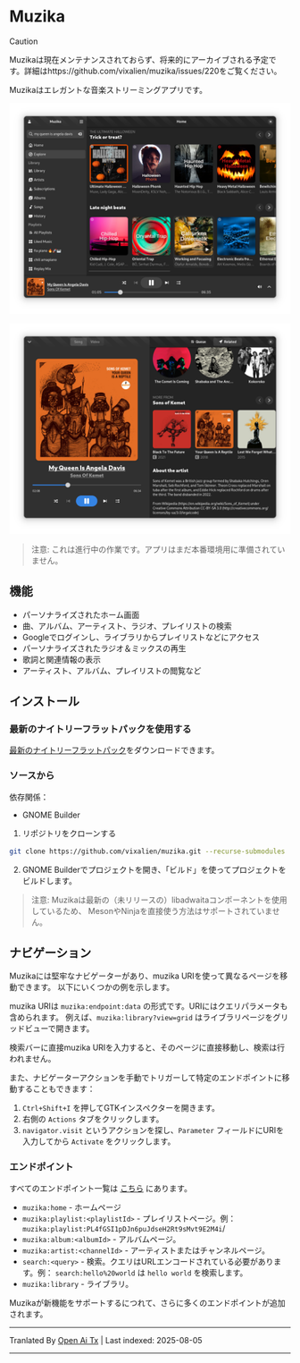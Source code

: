 # Muzika

> [!CAUTION]
> Muzikaは現在メンテナンスされておらず、将来的にアーカイブされる予定です。詳細はhttps://github.com/vixalien/muzika/issues/220をご覧ください。

Muzikaはエレガントな音楽ストリーミングアプリです。

![Muzika home page](https://raw.githubusercontent.com/vixalien/muzika/main/data/resources/screenshots/home.png)

![Muzika playing "My Queen is Angela Davis"](https://raw.githubusercontent.com/vixalien/muzika/main/data/resources/screenshots/playing.png)

> 注意: これは進行中の作業です。アプリはまだ本番環境用に準備されていません。

## 機能

- パーソナライズされたホーム画面
- 曲、アルバム、アーティスト、ラジオ、プレイリストの検索
- Googleでログインし、ライブラリからプレイリストなどにアクセス
- パーソナライズされたラジオ＆ミックスの再生
- 歌詞と関連情報の表示
- アーティスト、アルバム、プレイリストの閲覧など

## インストール

### 最新のナイトリーフラットパックを使用する

[最新のナイトリーフラットパック](https://vixalien.github.io/muzika/muzika.flatpakref)をダウンロードできます。

### ソースから

依存関係：

- GNOME Builder

1. リポジトリをクローンする

```bash
git clone https://github.com/vixalien/muzika.git --recurse-submodules
```
2. GNOME Builderでプロジェクトを開き、「ビルド」を使ってプロジェクトをビルドします。

> 注意: Muzikaは最新の（未リリースの）libadwaitaコンポーネントを使用しているため、
> MesonやNinjaを直接使う方法はサポートされていません。

## ナビゲーション

Muzikaには堅牢なナビゲーターがあり、muzika URIを使って異なるページを移動できます。
以下にいくつかの例を示します。

muzika URIは `muzika:endpoint:data` の形式です。URIにはクエリパラメータも含められます。
例えば、`muzika:library?view=grid` はライブラリページをグリッドビューで開きます。

検索バーに直接muzika URIを入力すると、そのページに直接移動し、検索は行われません。

また、ナビゲーターアクションを手動でトリガーして特定のエンドポイントに移動することもできます：

1. `Ctrl+Shift+I` を押してGTKインスペクターを開きます。
2. 右側の `Actions` タブをクリックします。
3. `navigator.visit` というアクションを探し、`Parameter` フィールドにURIを入力してから `Activate` をクリックします。

### エンドポイント

すべてのエンドポイント一覧は [こちら](https://raw.githubusercontent.com/vixalien/muzika/main/src/pages.ts) にあります。

- `muzika:home` - ホームページ
- `muzika:playlist:<playlistId>` - プレイリストページ。例：
  `muzika:playlist:PL4fGSI1pDJn6puJdseH2Rt9sMvt9E2M4i`/
- `muzika:album:<albumId>` - アルバムページ。
- `muzika:artist:<channelId>` - アーティストまたはチャンネルページ。
- `search:<query>` - 検索。クエリはURLエンコードされている必要があります。例：
  `search:hello%20world` は `hello world` を検索します。
- `muzika:library` - ライブラリ。

Muzikaが新機能をサポートするにつれて、さらに多くのエンドポイントが追加されます。








---


Tranlated By [Open Ai Tx](https://github.com/OpenAiTx/OpenAiTx) | Last indexed: 2025-08-05


---